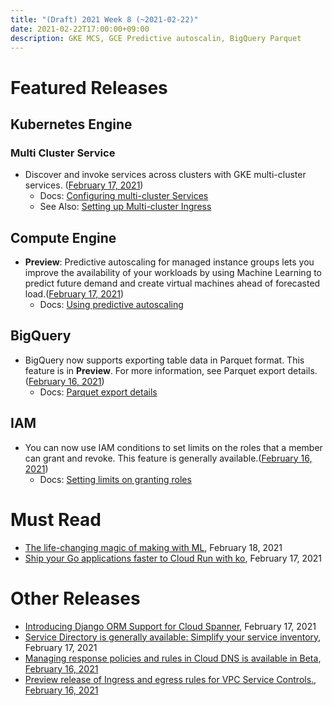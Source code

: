 ```yaml
---
title: "(Draft) 2021 Week 8 (~2021-02-22)"
date: 2021-02-22T17:00:00+09:00
description: GKE MCS, GCE Predictive autoscalin, BigQuery Parquet
---
```


# Featured Releases

## Kubernetes Engine
### Multi Cluster Service
- Discover and invoke services across clusters with GKE multi-cluster services. ([February 17, 2021](https://cloud.google.com/blog/products/containers-kubernetes/introducing-gke-multi-cluster-services))
    - Docs: [Configuring multi-cluster Services](https://cloud.google.com/kubernetes-engine/docs/how-to/multi-cluster-services)
    - See Also: [Setting up Multi-cluster Ingress](https://cloud.google.com/kubernetes-engine/docs/how-to/multi-cluster-ingress-setup)

## Compute Engine
- **Preview**: Predictive autoscaling for managed instance groups lets you improve the availability of your workloads by using Machine Learning to predict future demand and create virtual machines ahead of forecasted load.([February 17, 2021](https://cloud.google.com/release-notes#February_17_2021))
    - Docs: [Using predictive autoscaling](https://cloud.google.com/compute/docs/autoscaler/predictive-autoscaling)

## BigQuery
- BigQuery now supports exporting table data in Parquet format. This feature is in **Preview**. For more information, see Parquet export details.([February 16, 2021](https://cloud.google.com/release-notes#February_16_2021))
    - Docs: [Parquet export details](https://cloud.google.com/bigquery/docs/exporting-data#parquet_export_details)

## IAM
- You can now use IAM conditions to set limits on the roles that a member can grant and revoke. This feature is generally available.([February 16, 2021](https://cloud.google.com/release-notes#February_16_2021))
    - Docs: [Setting limits on granting roles](https://cloud.google.com/iam/docs/setting-limits-on-granting-roles)

# Must Read
- [The life-changing magic of making with ML](https://cloud.google.com/blog/topics/developers-practitioners/life-changing-magic-making-ml), February 18, 2021
- [Ship your Go applications faster to Cloud Run with ko](https://cloud.google.com/blog/topics/developers-practitioners/ship-your-go-applications-faster-cloud-run-ko), February 17, 2021

# Other Releases
- [Introducing Django ORM Support for Cloud Spanner](https://cloud.google.com/blog/topics/developers-practitioners/introducing-django-cloud-spanner-database), February 17, 2021
- [Service Directory is generally available: Simplify your service inventory](https://cloud.google.com/blog/products/networking/service-directory-is-ga-and-adds-automatic-service-registration), February 17, 2021
- [Managing response policies and rules in Cloud DNS is available in Beta](https://cloud.google.com/dns/docs/zones/creating-response-policies), [February 16, 2021](https://cloud.google.com/release-notes#February_16_2021)
- [Preview release of Ingress and egress rules for VPC Service Controls.](https://cloud.google.com/vpc-service-controls/docs/ingress-egress-rules), [February 16, 2021](https://cloud.google.com/release-notes#February_16_2021)
